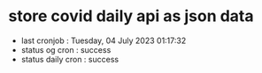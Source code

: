 # store covid daily api as json data

- last cronjob : Tuesday, 04 July 2023 01:17:32
- status og cron : success
- status daily cron : success
      
      